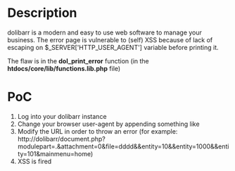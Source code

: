 
# Description

dolibarr is a modern and easy to use web software to manage your business.
The error page is vulnerable to (self) XSS because of lack of escaping on $_SERVER['HTTP_USER_AGENT'] variable before printing it.

The flaw is in the **dol_print_error** function (in the **htdocs/core/lib/functions.lib.php** file)

# PoC

1. Log into your dolibarr instance
2. Change your browser user-agent by appending something like <script>alert(document.domain);</script>
3. Modify the URL in order to throw an error (for example: http://dolibarr/document.php?modulepart=.&attachment=0&file=dddd&&entity=10&&entity=1000&&entity=101&mainmenu=home)
4. XSS is fired

